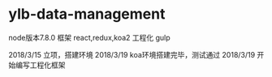# ylb-data-management
node版本7.8.0
框架 react,redux,koa2
工程化 gulp

2018/3/15 立项，搭建环境
2018/3/19 koa环境搭建完毕，测试通过
2018/3/19 开始编写工程化框架